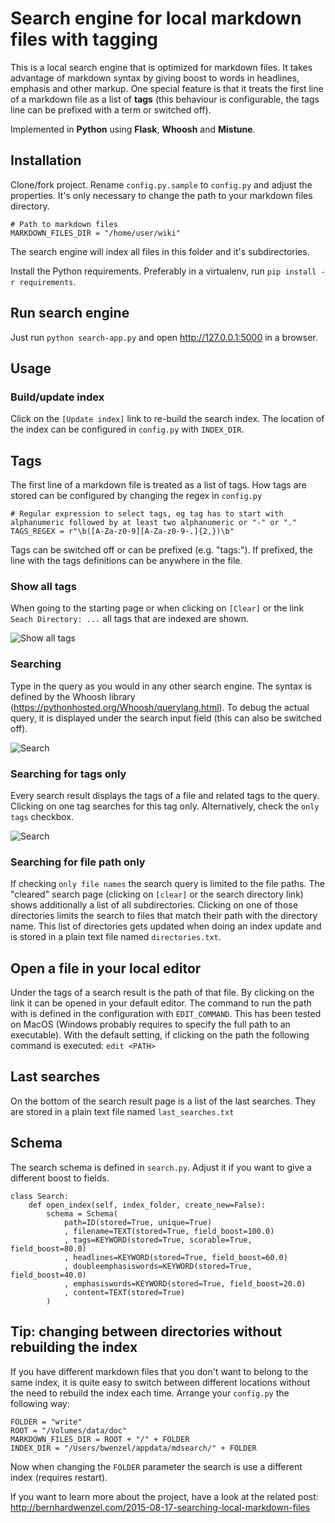 # Search engine for local markdown files with tagging

This is a local search engine that is optimized for markdown files. It takes advantage of markdown syntax by giving boost to words in headlines, emphasis and other markup. One special feature is that it treats the first line of a markdown file as a list of **tags** (this behaviour is configurable, the tags line can be prefixed with a term or switched off).
  
Implemented in **Python** using **Flask**, **Whoosh** and **Mistune**.

## Installation

Clone/fork project. Rename `config.py.sample` to `config.py` and adjust the properties. It's only necessary to change the path to your markdown files directory.

    # Path to markdown files
    MARKDOWN_FILES_DIR = "/home/user/wiki"

The search engine will index all files in this folder and it's subdirectories. 

Install the Python requirements. Preferably in a virtualenv, run `pip install -r requirements`.

## Run search engine

Just run `python search-app.py` and open <http://127.0.0.1:5000> in a browser.

## Usage

### Build/update index

Click on the `[Update index]` link to re-build the search index. The location of the index can be configured in `config.py` with `INDEX_DIR`.

## Tags

The first line of a markdown file is treated as a list of tags. How tags are stored can be configured by changing the regex in `config.py`

    # Regular expression to select tags, eg tag has to start with alphanumeric followed by at least two alphanumeric or "-" or "."
    TAGS_REGEX = r"\b([A-Za-z0-9][A-Za-z0-9-.]{2,})\b"

Tags can be switched off or can be prefixed (e.g. "tags:"). If prefixed, the line with the tags definitions can be anywhere in the file.

### Show all tags

When going to the starting page or when clicking on `[Clear]` or the link `Seach Directory: ...` all tags that are indexed are shown.

![Show all tags](http://www.bernhardwenzel.com/assets/images/markdown-search/search-cleared.jpg)


### Searching

Type in the query as you would in any other search engine. The syntax is defined by the Whoosh library (<https://pythonhosted.org/Whoosh/querylang.html>). To debug the actual query, it is displayed under the search input field (this can also be switched off). 

![Search](http://www.bernhardwenzel.com/assets/images/markdown-search/search-result.jpg)

### Searching for tags only

Every search result displays the tags of a file and related tags to the query. Clicking on one tag searches for this tag only. Alternatively, check the `only tags` checkbox.

![Search](http://www.bernhardwenzel.com/assets/images/markdown-search/tags-search.jpg)

### Searching for file path only

If checking `only file names` the search query is limited to the file paths. The "cleared" search page (clicking on `[clear]` or the search directory link) shows additionally a list of all subdirectories. Clicking on one of those directories limits the search to files that match their path with the directory name. This list of directories gets updated when doing an index update and is stored in a plain text file named `directories.txt`.  

## Open a file in your local editor

Under the tags of a search result is the path of that file. By clicking on the link it can be opened in your default editor. The command to run the path with is defined in the configuration with `EDIT_COMMAND`. This has been tested on MacOS (Windows probably requires to specify the full path to an executable). With the default setting, if clicking on the path the following command is executed: `edit <PATH>`

## Last searches

On the bottom of the search result page is a list of the last searches. They are stored in a plain text file named `last_searches.txt`

## Schema

The search schema is defined in `search.py`. Adjust it if you want to give a different boost to fields.

    class Search:
        def open_index(self, index_folder, create_new=False):
            schema = Schema(
                path=ID(stored=True, unique=True)
                , filename=TEXT(stored=True, field_boost=100.0)
                , tags=KEYWORD(stored=True, scorable=True, field_boost=80.0)
                , headlines=KEYWORD(stored=True, field_boost=60.0)
                , doubleemphasiswords=KEYWORD(stored=True, field_boost=40.0)
                , emphasiswords=KEYWORD(stored=True, field_boost=20.0)
                , content=TEXT(stored=True)
            )
  
## Tip: changing between directories without rebuilding the index

If you have different markdown files that you don't want to belong to the same index, it is quite easy to switch between different locations without the need to rebuild the index each time. Arrange your `config.py` the following way:

    FOLDER = "write"
    ROOT = "/Volumes/data/doc"
    MARKDOWN_FILES_DIR = ROOT + "/" + FOLDER
    INDEX_DIR = "/Users/bwenzel/appdata/mdsearch/" + FOLDER

Now when changing the `FOLDER` parameter the search is use a different index (requires restart).
  
If you want to learn more about the project, have a look at the related post: <http://bernhardwenzel.com/2015-08-17-searching-local-markdown-files>


